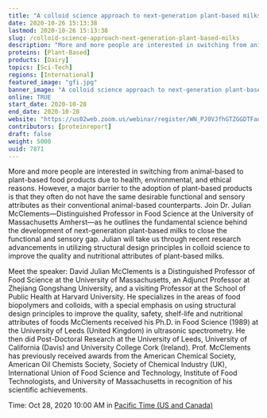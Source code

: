 ```yaml
---
title: "A colloid science approach to next-generation plant-based milks"
date: 2020-10-26 15:13:38
lastmod: 2020-10-26 15:13:38
slug: /colloid-science-approach-next-generation-plant-based-milks
description: "More and more people are interested in switching from animal-based to plant-based food products due to health, environmental, and ethical reasons. However, a major barrier to the adoption of plant-based products is that they often do not have the same desirable functional and sensory attributes as their conventional animal-based counterparts. Join Dr. Julian McClements—Distinguished Professor in Food Science at the University of Massachusetts Amherst—as he outlines the fundamental science behind the development of next-generation plant-based milks to close the functional and sensory gap."
proteins: [Plant-Based]
products: [Dairy]
topics: [Sci-Tech]
regions: [International]
featured_image: "gfi.jpg"
banner_image: "A colloid science approach to next-generation plant-based milks.jpg"
online: TRUE
start_date: 2020-10-28
end_date: 2020-10-28
website: "https://us02web.zoom.us/webinar/register/WN_PJ0VJfhGTZGGDTFaq2-d8g"
contributors: [proteinreport]
draft: false
weight: 5000
uuid: 7871
---
```

<p>More and more people are interested in switching from animal-based to plant-based food products due to health, environmental, and ethical reasons. However, a major barrier to the adoption of plant-based products is that they often do not have the same desirable functional and sensory attributes as their conventional animal-based counterparts. Join Dr. Julian McClements—Distinguished Professor in Food Science at the University of Massachusetts Amherst—as he outlines the fundamental science behind the development of next-generation plant-based milks to close the functional and sensory gap. Julian will take us through recent research advancements in utilizing structural design principles in colloid science to improve the quality and nutritional attributes of plant-based milks.</p>
<p>Meet the speaker: David Julian McClements is a Distinguished Professor of Food Science at the University of Massachusetts, an Adjunct Professor at Zhejiang Gongshang University, and a visiting Professor at the School of Public Health at Harvard University. He specializes in the areas of food biopolymers and colloids, with a special emphasis on using structural design principles to improve the quality, safety, shelf-life and nutritional attributes of foods McClements received his Ph.D. in Food Science (1989) at the University of Leeds (United Kingdom) in ultrasonic spectrometry. He then did Post-Doctoral Research at the University of Leeds, University of California (Davis) and University College Cork (Ireland). Prof. McClements has previously received awards from the American Chemical Society, American Oil Chemists Society, Society of Chemical Industry (UK), International Union of Food Science and Technology, Institute of Food Technologists, and University of Massachusetts in recognition of his scientific achievements.</p>
<p>Time: Oct 28, 2020 10:00 AM in <a href=";">Pacific Time (US and Canada)</a></p>

